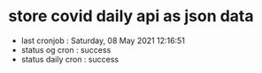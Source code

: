 # store covid daily api as json data

- last cronjob : Saturday, 08 May 2021 12:16:51
- status og cron : success
- status daily cron : success
      
      